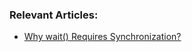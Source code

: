 
### Relevant Articles:
- [Why wait() Requires Synchronization?](https://www.baeldung.com/java-wait-necessary-synchronization)

